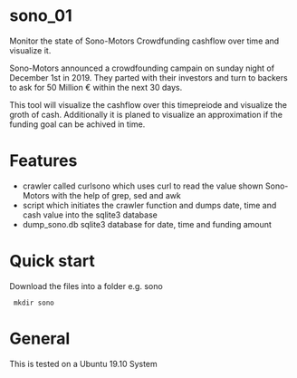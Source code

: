# sono_01
Monitor the state of Sono-Motors Crowdfunding cashflow over time and visualize it.

Sono-Motors announced a crowdfounding campain on sunday night of December 1st in 2019. 
They parted with their investors and turn to backers to ask for 50 Million € within 
the next 30 days. 

This tool will visualize the cashflow over this timepreiode and visualize the groth
of cash. Additionally it is planed to visualize an approximation if the funding goal
can be achived in time.

# Features
* crawler called curlsono which uses curl to read the value shown Sono-Motors with the help of grep, sed and awk
* script which initiates the crawler function and dumps date, time and cash value into the sqlite3 database
* dump_sono.db sqlite3 database for date, time and funding amount 

# Quick start
Download the files into a folder e.g. sono

``` mkdir sono```


# General
This is tested on a Ubuntu 19.10 System

